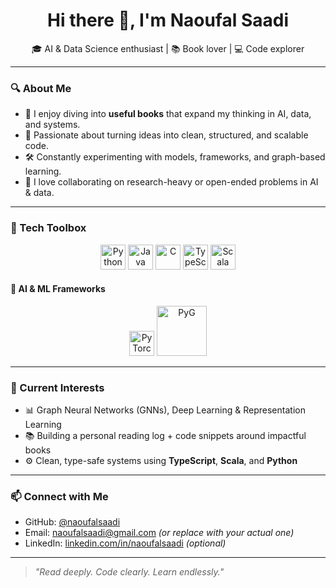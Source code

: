 <h1 align="center">Hi there 👋, I'm Naoufal Saadi</h1>

<p align="center">
  🎓 AI & Data Science enthusiast | 📚 Book lover | 💻 Code explorer
</p>

---

### 🔍 About Me

- 📘 I enjoy diving into **useful books** that expand my thinking in AI, data, and systems.
- 🧠 Passionate about turning ideas into clean, structured, and scalable code.
- 🛠️ Constantly experimenting with models, frameworks, and graph-based learning.
- 💬 I love collaborating on research-heavy or open-ended problems in AI & data.

---

### 🧰 Tech Toolbox

<p align="center">
  <img src="https://cdn.jsdelivr.net/gh/devicons/devicon/icons/python/python-original.svg" width="40" alt="Python"/>
  <img src="https://cdn.jsdelivr.net/gh/devicons/devicon/icons/java/java-original.svg" width="40" alt="Java"/>
  <img src="https://cdn.jsdelivr.net/gh/devicons/devicon/icons/c/c-original.svg" width="40" alt="C"/>
  <img src="https://cdn.jsdelivr.net/gh/devicons/devicon/icons/typescript/typescript-original.svg" width="40" alt="TypeScript"/>
  <img src="https://cdn.jsdelivr.net/gh/devicons/devicon/icons/scala/scala-original.svg" width="40" alt="Scala"/>
</p>

#### 🧠 AI & ML Frameworks

<p align="center">
  <img src="https://cdn.jsdelivr.net/gh/devicons/devicon/icons/pytorch/pytorch-original.svg" width="40" alt="PyTorch"/>
  <img src="https://raw.githubusercontent.com/pyg-team/pytorch_geometric/master/docs/source/_static/img/pyg_logo_text.svg" width="80" alt="PyG"/>
</p>

---

### 📌 Current Interests

- 📊 Graph Neural Networks (GNNs), Deep Learning & Representation Learning  
- 📚 Building a personal reading log + code snippets around impactful books  
- ⚙️ Clean, type-safe systems using **TypeScript**, **Scala**, and **Python**

---

### 📫 Connect with Me

- GitHub: [@naoufalsaadi](https://github.com/naoufalsaadi)
- Email: naoufalsaadi@gmail.com *(or replace with your actual one)*
- LinkedIn: [linkedin.com/in/naoufalsaadi](https://linkedin.com/in/naoufalsaadi) *(optional)*

---

> *"Read deeply. Code clearly. Learn endlessly."*

